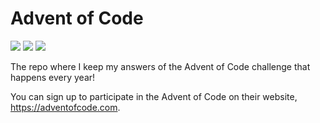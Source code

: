 # Advent of Code
![](https://img.shields.io/badge/day%20📅-10-blue)
![](https://img.shields.io/badge/stars%20⭐-18-yellow)
![](https://img.shields.io/badge/days%20completed-9-red)

The repo where I keep my answers of the Advent of Code challenge that happens every year!

You can sign up to participate in the Advent of Code on their website, https://adventofcode.com.
